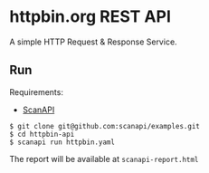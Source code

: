 # httpbin.org REST API

A simple HTTP Request & Response Service.

## Run

Requirements:
- [ScanAPI](https://pypi.org/project/scanapi/)

```shell
$ git clone git@github.com:scanapi/examples.git
$ cd httpbin-api
$ scanapi run httpbin.yaml
```

The report will be available at `scanapi-report.html`

